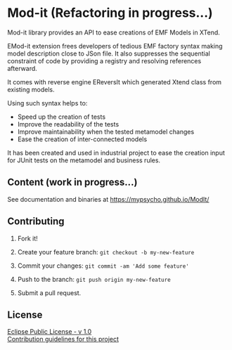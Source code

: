 # Mod-it  (Refactoring in progress...)

Mod-it library provides an API to ease creations of EMF Models in XTend.

EMod-it extension frees developers of tedious EMF factory syntax making model description close to JSon file.
It also suppresses the sequential constraint of code by providing a registry and resolving references afterward.

It comes with reverse engine EReversIt which generated Xtend class from existing models.  

Using such syntax helps to:
 * Speed up the creation of tests
 * Improve the readability of the tests
 * Improve maintainability when the tested metamodel changes
 * Ease the creation of inter-connected models

It has been created and used in industrial project to ease the creation input for JUnit tests on the metamodel and business rules.

## Content (work in progress...)

See documentation and binaries at https://mypsycho.github.io/ModIt/


## Contributing

1. Fork it!

2. Create your feature branch: `git checkout -b my-new-feature`

3. Commit your changes: `git commit -am 'Add some feature'`

4. Push to the branch: `git push origin my-new-feature`

5. Submit a pull request.

## License
[Eclipse Public License - v 1.0](https://www.eclipse.org/legal/epl-v10.html)  
[Contribution guidelines for this project](docs/CONTRIBUTING.md)
